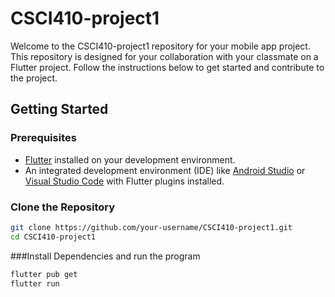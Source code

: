 # CSCI410-project1

Welcome to the CSCI410-project1 repository for your mobile app project. This repository is designed for your collaboration with your classmate on a Flutter project. Follow the instructions below to get started and contribute to the project.

## Getting Started

### Prerequisites
- [Flutter](https://flutter.dev/) installed on your development environment.
- An integrated development environment (IDE) like [Android Studio](https://developer.android.com/studio) or [Visual Studio Code](https://code.visualstudio.com/) with Flutter plugins installed.

### Clone the Repository
```bash
git clone https://github.com/your-username/CSCI410-project1.git
cd CSCI410-project1
```
###Install Dependencies and run the program
```bash
flutter pub get
flutter run
```
